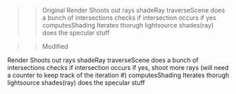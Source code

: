 >> Original
Render
   Shoots out rays
   shadeRay
      traverseScene
         does a bunch of intersections
      checks if intersection occurs
         if yes computesShading
            Iterates thorugh lightsource
            shades(ray)
               does the specular stuff


>> Modified

Render
   Shoots out rays
   shadeRay
      traverseScene
         does a bunch of intersections
      checks if intersection occurs
         if yes, shoot more rays (will need a counter to keep track of the iteration #)
         computesShading
            Iterates thorugh lightsource
            shades(ray)
               does the specular stuff

